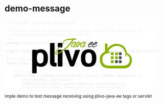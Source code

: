 demo-message
============

<img src="docs/plivo_javaee_im.jpg">

imple demo to test message receiving using plivo-java-ee tags or servlet
